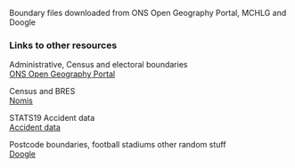 Boundary files downloaded from ONS Open Geography Portal, MCHLG and Doogle

### Links to other resources

Administrative, Census and electoral boundaries  
[ONS Open Geography Portal](https://geoportal.statistics.gov.uk/datasets/westminster-parliamentary-constituencies-december-2017-generalised-clipped-boundaries-in-the-uk?geometry=-58.841%2C45.365%2C53.659%2C63.013)

Census and BRES  
[Nomis](https://www.nomisweb.co.uk/)

STATS19 Accident data  
[Accident data](https://data.gov.uk/dataset/cb7ae6f0-4be6-4935-9277-47e5ce24a11f/road-safety-data)

Postcode boundaries, football stadiums other random stuff  
[Doogle](https://www.doogal.co.uk/)
